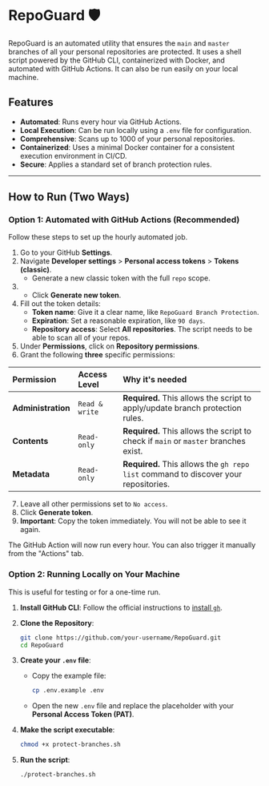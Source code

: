 # RepoGuard 🛡️

RepoGuard is an automated utility that ensures the `main` and `master` branches of all your personal repositories are protected. It uses a shell script powered by the GitHub CLI, containerized with Docker, and automated with GitHub Actions. It can also be run easily on your local machine.

## Features

- **Automated**: Runs every hour via GitHub Actions.
- **Local Execution**: Can be run locally using a `.env` file for configuration.
- **Comprehensive**: Scans up to 1000 of your personal repositories.
- **Containerized**: Uses a minimal Docker container for a consistent execution environment in CI/CD.
- **Secure**: Applies a standard set of branch protection rules.

---

## How to Run (Two Ways)

### Option 1: Automated with GitHub Actions (Recommended)

Follow these steps to set up the hourly automated job.

1.  Go to your GitHub **Settings**.
2.  Navigate **Developer settings** > **Personal access tokens** > **Tokens (classic)**.
    - Generate a new classic token with the full `repo` scope.
3.  - Click **Generate new token**.
4.  Fill out the token details:
    - **Token name**: Give it a clear name, like `RepoGuard Branch Protection`.
    - **Expiration**: Set a reasonable expiration, like `90 days`.
    - **Repository access**: Select **All repositories**. The script needs to be able to scan all of your repos.
5.  Under **Permissions**, click on **Repository permissions**.
6.  Grant the following **three** specific permissions:

| Permission         | Access Level   | Why it's needed                                                                     |
| :----------------- | :------------- | :---------------------------------------------------------------------------------- |
| **Administration** | `Read & write` | **Required.** This allows the script to apply/update branch protection rules.       |
| **Contents**       | `Read-only`    | **Required.** This allows the script to check if `main` or `master` branches exist. |
| **Metadata**       | `Read-only`    | **Required.** This allows the `gh repo list` command to discover your repositories. |

7.  Leave all other permissions set to `No access`.
8.  Click **Generate token**.
9.  **Important**: Copy the token immediately. You will not be able to see it again.

The GitHub Action will now run every hour. You can also trigger it manually from the "Actions" tab.

### Option 2: Running Locally on Your Machine

This is useful for testing or for a one-time run.

1.  **Install GitHub CLI**: Follow the official instructions to [install `gh`](https://cli.github.com/).

2.  **Clone the Repository**:

    ```bash
    git clone https://github.com/your-username/RepoGuard.git
    cd RepoGuard
    ```

3.  **Create your `.env` file**:

    - Copy the example file:
      ```bash
      cp .env.example .env
      ```
    - Open the new `.env` file and replace the placeholder with your **Personal Access Token (PAT)**.

4.  **Make the script executable**:

    ```bash
    chmod +x protect-branches.sh
    ```

5.  **Run the script**:
    ```bash
    ./protect-branches.sh
    ```
